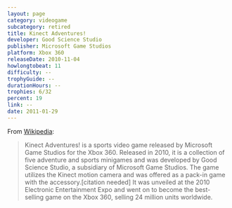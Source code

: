 ```yaml
---
layout: page
category: videogame
subcategory: retired
title: Kinect Adventures!
developer: Good Science Studio
publisher: Microsoft Game Studios
platform: Xbox 360
releaseDate: 2010-11-04
howlongtobeat: 11
difficulty: --
trophyGuide: --
durationHours: --
trophies: 6/32
percent: 19
link: --
date: 2011-01-29
---
```


From [Wikipedia](https://en.wikipedia.org/wiki/Kinect_Adventures!):

> Kinect Adventures! is a sports video game released by Microsoft Game Studios for the Xbox 360. Released in 2010, it is a collection of five adventure and sports minigames and was developed by Good Science Studio, a subsidiary of Microsoft Game Studios. The game utilizes the Kinect motion camera and was offered as a pack-in game with the accessory.[citation needed] It was unveiled at the 2010 Electronic Entertainment Expo and went on to become the best-selling game on the Xbox 360, selling 24 million units worldwide.
